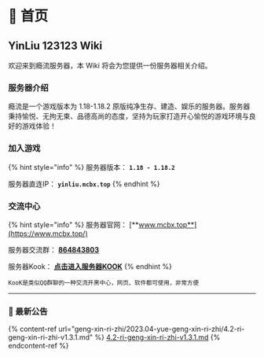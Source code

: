 # 📃 首页

## YinLiu 123123 Wiki

欢迎来到瘾流服务器，本 Wiki 将会为您提供一份服务器相关介绍。

### 服务器介绍

瘾流是一个游戏版本为 1.18-1.18.2 原版纯净生存、建造、娱乐的服务器。服务器秉持愉悦、无拘无束、品德高尚的态度，坚持为玩家打造开心愉悦的游戏环境与良好的游戏体验！

### 加入游戏

{% hint style="info" %}
服务器版本： **`1.18 - 1.18.2`**

服务器直连IP： **`yinliu.mcbx.top`**
{% endhint %}

### 交流中心

{% hint style="info" %}
服务器官网： [**www.mcbx.top**](https://www.mcbx.top/)

服务器交流群： [**864843803**](https://jq.qq.com/?\_wv=1027\&k=mET5fRbs)

服务器Kook： [**点击进入服务器KOOK**](https://kook.top/W8u99D)
{% endhint %}

`KooK是类似QQ群聊的一种交流开黑中心，网页、软件都可使用，非常方便`

***

### 📔 最新公告

{% content-ref url="geng-xin-ri-zhi/2023.04-yue-geng-xin-ri-zhi/4.2-ri-geng-xin-ri-zhi-v1.3.1.md" %}
[4.2-ri-geng-xin-ri-zhi-v1.3.1.md](geng-xin-ri-zhi/2023.04-yue-geng-xin-ri-zhi/4.2-ri-geng-xin-ri-zhi-v1.3.1.md)
{% endcontent-ref %}

